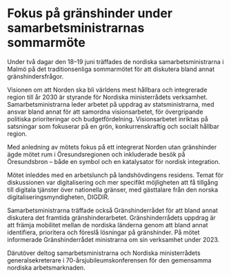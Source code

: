 # Fokus på gränshinder under samarbetsministrarnas sommarmöte

Under två dagar den 18–19 juni träffades de nordiska samarbetsministrarna i Malmö på det traditionsenliga sommarmötet för att diskutera bland annat gränshindersfrågor.

Visionen om att Norden ska bli världens mest hållbara och integrerade region till år 2030 är styrande för Nordiska ministerrådets verksamhet. Samarbetsministrarna leder arbetet på uppdrag av statsministrarna, med ansvar bland annat för att samordna visionsarbetet, för övergripande politiska prioriteringar och budgetfördelning. Visionsarbetet inriktas på satsningar som fokuserar på en grön, konkurrenskraftig och socialt hållbar region.

Med anledning av mötets fokus på ett integrerat Norden utan gränshinder ägde mötet rum i Öresundsregionen och inkluderade besök på Öresundsbron – både en symbol och en katalysator för nordisk integration.

Mötet inleddes med en arbetslunch på landshövdingens residens. Temat för diskussionen var digitalisering och mer specifikt möjligheten att få tillgång till digitala tjänster över nationella gränser, med gästtalare från den norska digitaliseringsmyndigheten, DIGDIR.

Samarbetsministrarna träffade också Gränshinderrådet för att bland annat diskutera det framtida gränshinderarbetet. Gränshinderrådets uppdrag är att främja mobilitet mellan de nordiska länderna genom att bland annat identifiera, prioritera och föreslå lösningar på gränshinder. På mötet informerade Gränshinderrådet ministrarna om sin verksamhet under 2023.

Därutöver deltog samarbetsministrarna och Nordiska ministerrådets generalsekreterare i 70-årsjubileumskonferensen för den gemensamma nordiska arbetsmarknaden.
